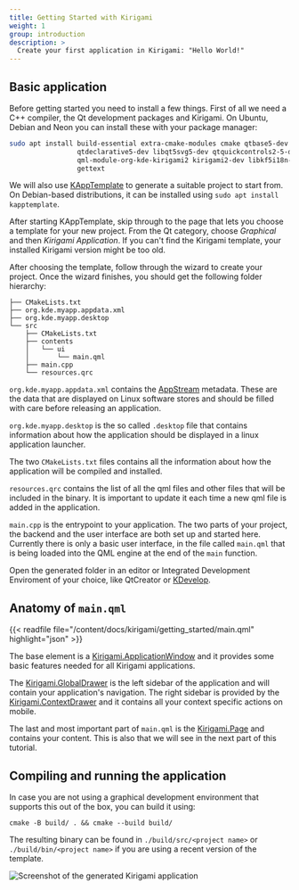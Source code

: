 ```yaml
---
title: Getting Started with Kirigami
weight: 1
group: introduction
description: >
  Create your first application in Kirigami: "Hello World!"
---
```


## Basic application

Before getting started you need to install a few things. First of all we need
a C++ compiler, the Qt development packages and Kirigami. On Ubuntu, Debian and
Neon you can install these with your package manager:

```bash
sudo apt install build-essential extra-cmake-modules cmake qtbase5-dev \
                 qtdeclarative5-dev libqt5svg5-dev qtquickcontrols2-5-dev \
                 qml-module-org-kde-kirigami2 kirigami2-dev libkf5i18n-dev \
                 gettext
```

<!-- Todo cover kdesrc-build somewhere and link to it -->

We will also use [KAppTemplate](https://kde.org/applications/kapptemplate) to generate a suitable project to start from.
On Debian-based distributions, it can be installed using `sudo apt install kapptemplate`.

After starting KAppTemplate, skip through to the page that lets you choose
a template for your new project. From the Qt category, choose *Graphical*
and then *Kirigami Application*. If you can't find the Kirigami template,
your installed Kirigami version might be too old.

After choosing the template, follow through the wizard to create your project.
Once the wizard finishes, you should get the following folder hierarchy:

```
├── CMakeLists.txt
├── org.kde.myapp.appdata.xml
├── org.kde.myapp.desktop
└── src
    ├── CMakeLists.txt
    ├── contents
    │   └── ui
    │       └── main.qml
    ├── main.cpp
    └── resources.qrc
```

`org.kde.myapp.appdata.xml` contains the [AppStream](https://www.freedesktop.org/software/appstream/docs/sect-Metadata-Application.html)
metadata. These are the data that are displayed on Linux software stores
and should be filled with care before releasing an application.

`org.kde.myapp.desktop` is the so called `.desktop` file that
contains information about how the application should be displayed
in a linux application launcher.

The two `CMakeLists.txt` files contains all the information about how the
application will be compiled and installed.

`resources.qrc` contains the list of all the qml files and other files
that will be included in the binary. It is important to update it each
time a new qml file is added in the application.

`main.cpp` is the entrypoint to your application. The two parts of your
project, the backend and the user interface are both set up and started
here. Currently there is only a basic user interface, in the file called
`main.qml` that is being loaded into the QML engine at the end of the
`main` function.

Open the generated folder in an editor or Integrated Development Enviroment
of your choice, like QtCreator or [KDevelop](https://kdevelop.org).


## Anatomy of `main.qml`

{{< readfile file="/content/docs/kirigami/getting_started/main.qml" highlight="json" >}}

The base element is a [Kirigami.ApplicationWindow](docs:kirigami2;ApplicationWindow)
and it provides some basic features
needed for all Kirigami applications.

The [Kirigami.GlobalDrawer](docs:kirigami2;GlobalDrawer)
is the left sidebar of the application
and will contain your application's navigation. The right sidebar is
provided by the [Kirigami.ContextDrawer](docs:kirigami2;ContextDrawer)
and it contains all your context specific actions on mobile.

The last and most important part of `main.qml` is the [Kirigami.Page](docs:kirigami2;Page)
and contains your content. This is also that we will see in the next part
of this tutorial.

## Compiling and running the application

In case you are not using a graphical development environment that supports this out of the box, you can build it using:
```
cmake -B build/ . && cmake --build build/
```

The resulting binary can be found in `./build/src/<project name>` or 
`./build/bin/<project name>` if you are using a recent version of the
template.

![Screenshot of the generated Kirigami application](template.png)
